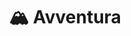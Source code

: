---
title: 🏔️ Avventura
# Prev/next pager order (if `docs_section_pager` enabled in `params.toml`)
description: Alcune dritte su come dirigere al meglio l'avventura.
weight: 6
---